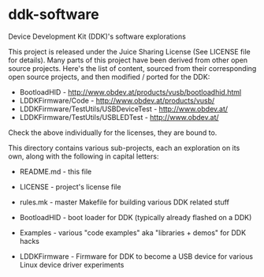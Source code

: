 ddk-software
============

Device Development Kit (DDK)'s software explorations

This project is released under the Juice Sharing License (See LICENSE file
for details). Many parts of this project have been derived from other open
source projects. Here's the list of content, sourced from their corresponding
open source projects, and then modified / ported for the DDK:
+ BootloadHID - http://www.obdev.at/products/vusb/bootloadhid.html
+ LDDKFirmware/Code - http://www.obdev.at/products/vusb/
+ LDDKFirmware/TestUtils/USBDeviceTest - http://www.obdev.at/
+ LDDKFirmware/TestUtils/USBLEDTest - http://www.obdev.at/

Check the above individually for the licenses, they are bound to.

This directory contains various sub-projects, each an exploration on its
own, along with the following in capital letters:

+ README.md - this file
+ LICENSE - project's license file

+ rules.mk - master Makefile for building various DDK related stuff
+ BootloadHID - boot loader for DDK (typically already flashed on a DDK)
+ Examples - various "code examples" aka "libraries + demos" for DDK hacks
+ LDDKFirmware - Firmware for DDK to become a USB device for various Linux
	device driver experiments
